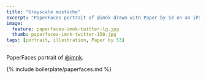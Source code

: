 ```yaml
---
title: "Grayscale mustache"
excerpt: "PaperFaces portrait of @imnk drawn with Paper by 53 on an iPad."
image: 
  feature: paperfaces-imnk-twitter-lg.jpg
  thumb: paperfaces-imnk-twitter-150.jpg
tags: [portrait, illustration, Paper by 53]
---
```


PaperFaces portrait of [@imnk](http://twitter.com/imnk).

{% include boilerplate/paperfaces.md %}